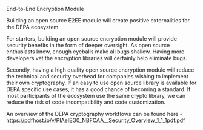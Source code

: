 End-to-End Encryption Module

Building an open source E2EE module will create positive externalities for the DEPA ecosystem. 

For starters, building an open source encryption module will provide security benefits in the form of deeper oversight. As open source enthusiasts know, enough eyeballs make all bugs shallow. Having more developers vet the encryption libraries will certainly help eliminate bugs.

Secondly, having a high quality open source encryption module will reduce the technical and security overhead for companies wishing to implement their own cryptography. If an easy to use open source library is available for DEPA specific use cases, it has a good chance of becoming a standard. If most participants of the ecosystem  use the same crypto library, we can reduce the risk of code incompatibility and code customization.

An overview of the DEPA cryptography workflows can be found here - https://pdfhost.io/v/PIAeIEG0_NBFCAA__Security_Overview_1_1_1pdf.pdf

